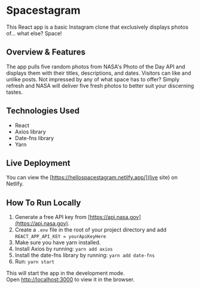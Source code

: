 # Spacestagram

This React app is a basic Instagram clone that exclusively displays photos of... what else? Space!

## Overview & Features

The app pulls five random photos from NASA's Photo of the Day API and displays them with their titles, descriptions, and dates. Visitors can like and unlike posts. Not impressed by any of what space has to offer? Simply refresh and NASA will deliver five fresh photos to better suit your discerning tastes.

## Technologies Used

* React
* Axios library
* Date-fns library
* Yarn

## Live Deployment
You can view the [https://hellospacestagram.netlify.app/](live site) on Netlify.

## How To Run Locally

1. Generate a free API key from [https://api.nasa.gov](https://api.nasa.gov).
2. Create a `.env` file in the root of your project directory and add `REACT_APP_API_KEY = yourApiKeyHere`
3. Make sure you have yarn installed.
4. Install Axios by running:
`yarn add axios`
5. Install the date-fns library by running:
`yarn add date-fns`
6. Run:
`yarn start`

This will start the app in the development mode.\
Open [http://localhost:3000](http://localhost:3000) to view it in the browser.
